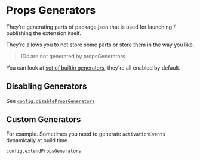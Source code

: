 # Props Generators

They're generating parts of package.json that is used for launching / publishing the extension itself.

They're allows you to not store some parts or store them in the way you like.

> IDs are not generated by propsGenerators

You can look at [set of builtin generators](../src/cli/manifest-generator/propsGenerators.ts), they're all enabled by default.

## Disabling Generators

See [`config.disablePropsGenerators`](../src/config.ts)

## Custom Generators

For example. Sometimes you need to generate `activationEvents` dynamically at build time.

`config.extendPropsGenerators`
<!-- TODO! -->
